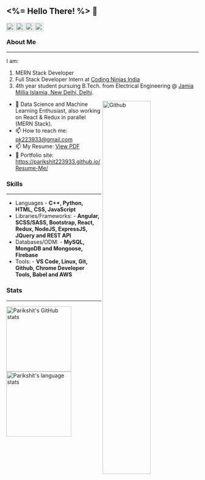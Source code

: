 ## <%= Hello There! %> 👋 ##

<a href="https://www.linkedin.com/in/parikshit-singh-1b628b18a/">
  <img align="left" alt="Parikshit's Linkdein" width="22px" src="https://cdn.jsdelivr.net/npm/simple-icons@v3/icons/linkedin.svg" />
</a>
<a href="https://github.com/parikshit223933">
  <img align="left" alt="Parikshit's Github" width="22px" src="https://cdn.jsdelivr.net/npm/simple-icons@v3/icons/github.svg" />
</a>
<a href="https://www.instagram.com/__parikshit_singh__/?hl=en">
  <img align="left" alt="Parikshit's Instagram" width="22px" src="https://cdn.jsdelivr.net/npm/simple-icons@v3/icons/instagram.svg" />
</a>
<a href="https://www.facebook.com/parikshit.singh.31521/">
  <img align="left" alt="Parikshit's Facebook" width="22px" src="https://cdn.jsdelivr.net/npm/simple-icons@v3/icons/facebook.svg" />
</a>
&nbsp;

### About Me ###
----------------------------------------------------------------------------------------------------------------------------
I am:
1. MERN Stack Developer
2. Full Stack Developer Intern at [Coding Ninjas India](https://www.codingninjas.com/)
3. 4th year student pursuing B.Tech. from Electrical Engineering @ [Jamia Millia Islamia, New Delhi, Delhi](https://www.jmi.ac.in/).

<img width="50%" align="right" alt="Github" src="https://raw.githubusercontent.com/onimur/.github/master/.resources/git-header.svg" />

- 🔭 Data Science and Machine Learning Enthusiast, also working on React & Redux in parallel (MERN Stack).
- 📫 How to reach me: pk223933@gmail.com
- 📫 My Resume: [View PDF](https://drive.google.com/file/d/1zmVaBcsR9Q0rB0m5_xet8bRdPfk61Dk1/view?usp=sharing)
- 🎯 Portfolio site: https://parikshit223933.github.io/Resume-Me/

### Skills ###
----------------------------------------------------------------------------------------------------------------------------
- Languages - **C++, Python, HTML, CSS, JavaScript**
- Libraries/Frameworks: - **Angular, SCSS/SASS, Bootstrap, React, Redux, NodeJS, ExpressJS, JQuery and REST API**
- Databases/ODM: - **MySQL, MongoDB and Mongoose, Firebase**
- Tools: - **VS Code, Linux, Git, Github, Chrome Developer Tools, Babel and AWS**

### Stats ###
----------------------------------------------------------------------------------------------------------------------------
<a href="https://profile-summary-for-github.com/user/parikshit223933">
  <img align="left" height="170px" src="https://github-readme-stats.vercel.app/api?theme=onedark&username=parikshit223933&show_icons=true&line_height=27&count_private=true&include_all_commits=true" alt="Parikshit's GitHub stats"/>
  <img height="170px" src="https://github-readme-stats.vercel.app/api/top-langs/?username=parikshit223933&hide_langs_below=5&layout=compact&count_private=true&hide=Jupyter%20Notebook,CMake" alt="Parikshit's language stats"/>
</a>







<!--
**parikshit223933/parikshit223933** is a ✨ _special_ ✨ repository because its `README.md` (this file) appears on your GitHub profile.

Here are some ideas to get you started:

- 🔭 I’m currently working on ...
- 🌱 I’m currently learning ...
- 👯 I’m looking to collaborate on ...
- 🤔 I’m looking for help with ...
- 💬 Ask me about ...
- 📫 How to reach me: ...
- 😄 Pronouns: ...
- ⚡ Fun fact: ...
-->
